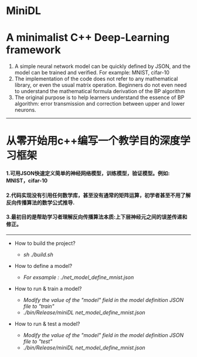 # MiniDL
# A minimalist C++ Deep-Learning framework

1. A simple neural network model can be quickly defined by JSON, and the model can be trained and verified. For example: MNIST, cifar-10
2. The implementation of the code does not refer to any mathematical library, or even the usual matrix operation. Beginners do not even need to understand the mathematical formula derivation of the BP algorithm
3. The original purpose is to help learners understand the essence of BP algorithm: error transmission and correction between upper and lower neurons.

___
# 从零开始用c++编写一个教学目的深度学习框架
#### 1.可用JSON快速定义简单的神经网络模型，训练模型，验证模型。例如: MNIST，cifar-10
#### 2.代码实现没有引用任何数学库，甚至没有通常的矩阵运算，初学者甚至不用了解反向传播算法的数学公式推导.
#### 3.最初目的是帮助学习者理解反向传播算法本质:上下层神经元之间的误差传递和修正。

___
+ How to build the project?
  + *sh ./build.sh*

+ How to define a model?
  + *For exsample : ./net_model_define_mnist.json*

+ How to run & train a model?
  - *Modify the value of the "model" field in the model definition JSON file to "train"*
  - *./bin/Release/miniDL net_model_define_mnist.json*

+ How to run & test a model?
  - *Modify the value of the "model" field in the model definition JSON file to "test"*
  - *./bin/Release/miniDL net_model_define_mnist.json*
